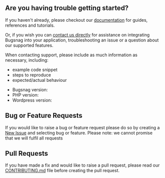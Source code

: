 ## Are you having trouble getting started?
If you haven't already, please checkout our [documentation](https://github.com/steve-nester-uk/test-templates) for guides, references and tutorials.

Or, if you wish you can [contact us directly](mailto:support@bugsnag.com) for assistance on integrating Bugsnag into your application, troubleshooting an issue or a question about our supported features.

When contacting support, please include as much information as necessary, including:

- example code snippet
- steps to reproduce
- expected/actual behaviour 

* Bugsnag version:
* PHP version:
* Wordpress version:


## Bug or Feature Requests
If you would like to raise a bug or feature request please do so by creating a [New Issue](https://github.com/steve-nester-uk/test-templates/issues/new/choose) and selecting bug or feature.
Please note: we cannot promise that we will fulfil all requests

## Pull Requests
If you have made a fix and would like to raise a pull request, please read our [CONTRIBUTING.md](../CONTRIBUTING.md) file before creating the pull request.